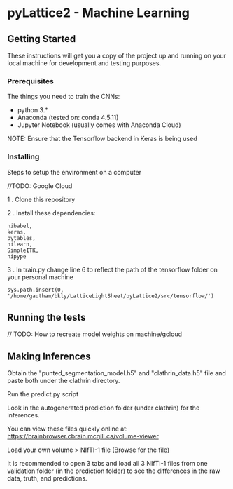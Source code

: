 # pyLattice2 - Machine Learning

## Getting Started

These instructions will get you a copy of the project up and running on your local machine for development and testing purposes.

### Prerequisites

The things you need to train the CNNs:
* python 3.*
* Anaconda (tested on: conda 4.5.11)
* Jupyter Notebook (usually comes with Anaconda Cloud)

NOTE: Ensure that the Tensorflow backend in Keras is being used

### Installing

Steps to setup the environment on a computer

//TODO: Google Cloud

 1 . Clone this repository
 
 2 . Install these dependencies:
```
nibabel,
keras,
pytables,
nilearn,
SimpleITK,
nipype
```

 3 .  In train.py change line 6 to reflect the path of the tensorflow folder on your personal machine

```
sys.path.insert(0, '/home/gautham/bkly/LatticeLightSheet/pyLattice2/src/tensorflow/')
```

## Running the tests
// TODO: How to recreate model weights on machine/gcloud

## Making Inferences

Obtain the "punted_segmentation_model.h5" and "clathrin_data.h5" file and paste both under the clathrin directory.

Run the predict.py script

Look in the autogenerated prediction folder (under clathrin) for the inferences.

You can view these files quickly online at: https://brainbrowser.cbrain.mcgill.ca/volume-viewer

Load your own volume > NIfTI-1 file (Browse for the file)

It is recommended to open 3 tabs and load all 3 NIfTI-1 files from one validation folder (in the prediction folder) to see the differences in the raw data, truth, and predictions.


